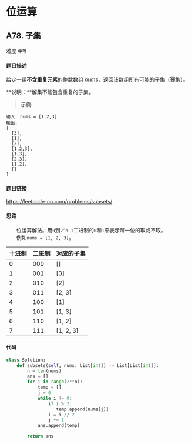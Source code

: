 # 位运算

## A78. 子集

难度 `中等`  

#### 题目描述

给定一组**不含重复元素**的整数数组 *nums*，返回该数组所有可能的子集（幂集）。

**说明：**解集不能包含重复的子集。

> **示例:**

```
输入: nums = [1,2,3]
输出:
[
  [3],
  [1],
  [2],
  [1,2,3],
  [1,3],
  [2,3],
  [1,2],
  []
]
```

#### 题目链接

<https://leetcode-cn.com/problems/subsets/>

#### 思路  

　　位运算解法。用`0`到`2^n-1`二进制的`0`和`1`来表示每一位的取或不取。  
　　例如`nums = [1, 2, 3]`。  

| 十进制 | 二进制 | 对应的子集 |
| ------ | ------ | ---------- |
| 0      | 000    | []         |
| 1      | 001    | [3]        |
| 2      | 010    | [2]        |
| 3      | 011    | [2, 3]     |
| 4      | 100    | [1]        |
| 5      | 101    | [1, 3]     |
| 6      | 110    | [1, 2]     |
| 7      | 111    | [1, 2, 3]  |

#### 代码  

```python
class Solution:
    def subsets(self, nums: List[int]) -> List[List[int]]:
        n = len(nums)
        ans = []
        for i in range(2**n):
            temp = []
            j = 0
            while i != 0:
                if i % 2:
                   temp.append(nums[j]) 
                i = i // 2
                j += 1
            ans.append(temp)

        return ans
```

